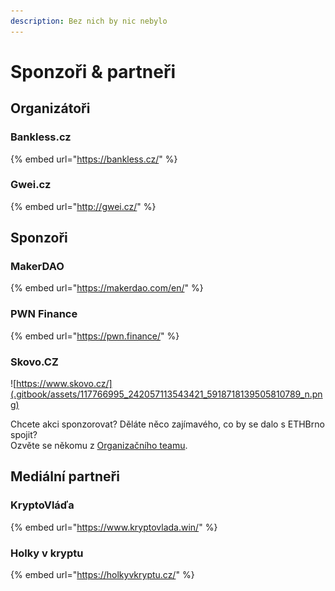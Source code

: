 ```yaml
---
description: Bez nich by nic nebylo
---
```


# Sponzoři & partneři

## Organizátoři

### Bankless.cz

{% embed url="https://bankless.cz/" %}

### Gwei.cz

{% embed url="http://gwei.cz/" %}

## Sponzoři

### **MakerDAO**

{% embed url="https://makerdao.com/en/" %}

### **PWN Finance**

{% embed url="https://pwn.finance/" %}

### Skovo.CZ

![https://www.skovo.cz/](.gitbook/assets/117766995_242057113543421_5918718139505810789_n.png)

Chcete akci sponzorovat? Děláte něco zajímavého, co by se dalo s ETHBrno spojit?  
Ozvěte se někomu z [Organizačního teamu](./#organizacni-team).

## Mediální partneři

### KryptoVláďa

{% embed url="https://www.kryptovlada.win/" %}

### Holky v kryptu

{% embed url="https://holkyvkryptu.cz/" %}





